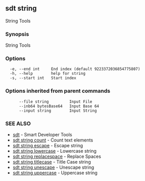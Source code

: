 ## sdt string

String Tools

### Synopsis

String Tools

### Options

```
  -e, --end int     End index (default 9223372036854775807)
  -h, --help        help for string
  -s, --start int   Start index
```

### Options inherited from parent commands

```
      --file string         Input File
      --inb64 bytesBase64   Input Base 64
      --input string        Input String
```

### SEE ALSO

* [sdt](sdt.md)	 - Smart Developer Tools
* [sdt string count](sdt_string_count.md)	 - Count text elements
* [sdt string escape](sdt_string_escape.md)	 - Escape string
* [sdt string lowercase](sdt_string_lowercase.md)	 - Lowercase string
* [sdt string replacespace](sdt_string_replacespace.md)	 - Replace Spaces
* [sdt string titlecase](sdt_string_titlecase.md)	 - Title Case string
* [sdt string unescape](sdt_string_unescape.md)	 - Unescape string
* [sdt string uppercase](sdt_string_uppercase.md)	 - Uppercase string

